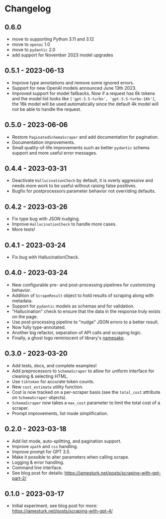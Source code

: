 # Changelog

## 0.6.0

* move to supporting Python 3.11 and 3.12
* move to `openai` 1.0
* move to `pydantic` 2.0
* add support for November 2023 model upgrades

## 0.5.1 - 2023-06-13

* Improve type annotations and remove some ignored errors.
* Support for new OpenAI models announced June 13th 2023.
* Improved support for model fallbacks.  Now if a request has 6k tokens and the model list looks like `['gpt-3.5-turbo', 'gpt-3.5-turbo-16k']`, the 16k model will be used automatically since the default 4k model will not be able to handle the request.

## 0.5.0 - 2023-06-06

* Restore `PaginatedSchemaScraper` and add documentation for pagination.
* Documentation improvements.
* Small quality-of-life improvements such as better `pydantic` schema support and
  more useful error messages.

## 0.4.4 - 2023-03-31

* Deactivate `HallucinationCheck` by default, it is overly aggressive and needs more work to be useful without raising false positives.
* Bugfix for postprocessors parameter behavior not overriding defaults.

## 0.4.2 - 2023-03-26

* Fix type bug with JSON nudging.
* Improve `HallucinationCheck` to handle more cases.
* More tests!

## 0.4.1 - 2023-03-24

* Fix bug with HallucinationCheck.

## 0.4.0 - 2023-03-24

* New configurable pre- and post-processing pipelines for customizing behavior.
* Addition of `ScrapeResult` object to hold results of scraping along with metadata.
* Support for `pydantic` models as schemas and for validation.
* "Hallucination" check to ensure that the data in the response truly exists on the page.
* Use post-processing pipeline to "nudge" JSON errors to a better result.
* Now fully type-annotated.
* Another big refactor, separation of API calls and scraping logic.
* Finally, a ghost logo reminiscent of library's [namesake](https://static.wikia.nocookie.net/superheroes/images/4/49/Space_Ghost.jpg/revision/latest/scale-to-width-down/1000?cb=20140111031255).

## 0.3.0 - 2023-03-20

* Add tests, docs, and complete examples!
* Add preprocessors to `SchemaScraper` to allow for uniform interface for cleaning & selecting HTML.
* Use `tiktoken` for accurate token counts.
* New `cost_estimate` utility function.
* Cost is now tracked on a per-scraper basis (see the `total_cost` attribute on `SchemaScraper` objects).
* `SchemaScraper` now takes a `max_cost` parameter to limit the total cost of a scraper.
* Prompt improvements, list mode simplification.

## 0.2.0 - 2023-03-18

* Add list mode, auto-splitting, and pagination support.
* Improve `xpath` and `css` handling.
* Improve prompt for GPT 3.5.
* Make it possible to alter parameters when calling scrape.
* Logging & error handling.
* Command line interface.
* See blog post for details: <https://jamesturk.net/posts/scraping-with-gpt-part-2/>

## 0.1.0 - 2023-03-17

* Initial experiment, see blog post for more: <https://jamesturk.net/posts/scraping-with-gpt-4/>

